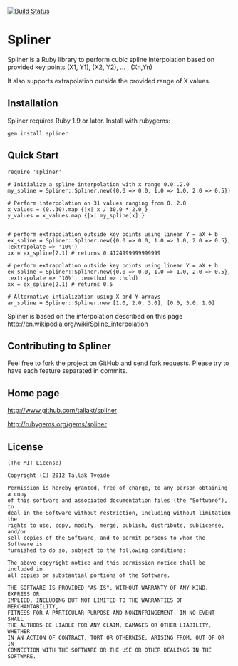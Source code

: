 [![Build Status](https://secure.travis-ci.org/tallakt/spliner.png?branch=master)](http://travis-ci.org/tallakt/spliner)

Spliner
=======

Spliner is a Ruby library to perform cubic spline interpolation
based on provided key points (X1, Y1), (X2, Y2), ... , (Xn,Yn)

It also supports extrapolation outside the provided range of X
values.

Installation
------------

Spliner requires Ruby 1.9 or later. Install with rubygems:

    gem install spliner

Quick Start
-----------

    require 'spliner'

    # Initialize a spline interpolation with x range 0.0..2.0
    my_spline = Spliner::Spliner.new({0.0 => 0.0, 1.0 => 1.0, 2.0 => 0.5})

    # Perform interpolation on 31 values ranging from 0..2.0
    x_values = (0..30).map {|x| x / 30.0 * 2.0 }
    y_values = x_values.map {|x| my_spline[x] }


    # perform extrapolation outside key points using linear Y = aX + b
    ex_spline = Spliner::Spliner.new({0.0 => 0.0, 1.0 => 1.0, 2.0 => 0.5}, :extrapolate => '10%')
    xx = ex_spline[2.1] # returns 0.4124999999999999

    # perform extrapolation outside key points using linear Y = aX + b
    ex_spline = Spliner::Spliner.new({0.0 => 0.0, 1.0 => 1.0, 2.0 => 0.5}, :extrapolate => '10%', :emethod => :hold)
    xx = ex_spline[2.1] # returns 0.5

    # Alternative intialization using X and Y arrays
    ar_spline = Spliner::Spliner.new [1.0, 2.0, 3.0], [0.0, 3.0, 1.0]

Spliner is based on the interpolation described on this page
http://en.wikipedia.org/wiki/Spline_interpolation
 

Contributing to Spliner
--------------------------

Feel free to fork the project on GitHub and send fork requests. Please 
try to have each feature separated in commits.


Home page
---------

http://www.github.com/tallakt/spliner

http://rubygems.org/gems/spliner

License
-------

    (The MIT License)

    Copyright (C) 2012 Tallak Tveide

    Permission is hereby granted, free of charge, to any person obtaining a copy
    of this software and associated documentation files (the "Software"), to
    deal in the Software without restriction, including without limitation the
    rights to use, copy, modify, merge, publish, distribute, sublicense, and/or
    sell copies of the Software, and to permit persons to whom the Software is
    furnished to do so, subject to the following conditions:

    The above copyright notice and this permission notice shall be included in
    all copies or substantial portions of the Software.

    THE SOFTWARE IS PROVIDED "AS IS", WITHOUT WARRANTY OF ANY KIND, EXPRESS OR
    IMPLIED, INCLUDING BUT NOT LIMITED TO THE WARRANTIES OF MERCHANTABILITY,
    FITNESS FOR A PARTICULAR PURPOSE AND NONINFRINGEMENT. IN NO EVENT SHALL
    THE AUTHORS BE LIABLE FOR ANY CLAIM, DAMAGES OR OTHER LIABILITY, WHETHER
    IN AN ACTION OF CONTRACT, TORT OR OTHERWISE, ARISING FROM, OUT OF OR IN
    CONNECTION WITH THE SOFTWARE OR THE USE OR OTHER DEALINGS IN THE SOFTWARE.



